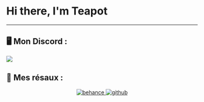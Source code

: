 <h1> Hi there, I'm Teapot</h1>

---
## 🖥️ Mon Discord :
<a href="https://discord.com/users/173813171272941569">
<img src="https://lanyard.cnrad.dev/api/173813171272941569?hideTimestamp=true&idleMessage=https://discord.gg/vendetta-x" align="center" />
</a>

## 🎲 Mes résaux :
<div align="center">
<a href="https://www.behance.net/te4pot18" target="_blank">
<img src=https://img.shields.io/badge/behance-%23000000.svg?&style=for-the-badge&logo=behance&logoColor=white alt=behance style="margin-bottom: 5px;" />
<a href="https://github.com/Te4pot18" target="_blank">
<img src=https://img.shields.io/badge/github-%23000000.svg?&style=for-the-badge&logo=github&logoColor=white alt=github style="margin-bottom: 5px;" />
</a>  
